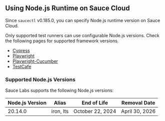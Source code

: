 ## Using Node.js Runtime on Sauce Cloud

Since `saucectl` v0.185.0, you can specify Node.js runtime version on Sauce Cloud.

Only supported test runners can use configurable Node.js versions. Check the following pages for supported framework versions.

- [Cypress](../cypress.md#supported-testing-platforms)
- [Playwright](../playwright.md#supported-testing-platforms)
- [Playwright-Cucumber](../playwright.md#supported-testing-platforms)
- [TestCafe](../testcafe.md#supported-testing-platforms)

### Supported Node.js Versions

Sauce Labs supports the following Node.js versions:

<table id="table-nodejs">
  <tr>
    <th>Node.js Version</th>
    <th>Alias</th>
    <th>End of Life</th>
    <th>Removal Date</th>
  </tr>
  <tbody>
    <tr>
      <td>20.14.0</td>
      <td>iron, lts</td>
      <td>October 22, 2024</td>
      <td>April 30, 2026</td>
    </tr>
  </tbody>
</table>
